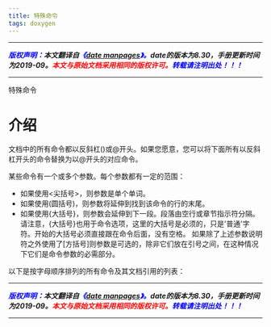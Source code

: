 ```yaml
---
title: 特殊命令 
tags: doxygen
---
```


------

***<font color=blue>版权声明：</font>本文翻译自<font color=blue>《[date manpages](www.baidu)》。</font>date的版本为8.30，手册更新时间为2019-09。<font color=red>本文与原始文档采用相同的版权许可。</font><font color=blue>转载请注明出处！！！</font>***

------


特殊命令

# 介绍
文档中的所有命令都以反斜杠(\)或@开头。如果您愿意，您可以将下面所有以反斜杠开头的命令替换为以@开头的对应命令。

某些命令有一个或多个参数。每个参数都有一定的范围：
- 如果使用\<尖括号>，则参数是单个单词。
- 如果使用(圆括号)，则参数将延伸到找到该命令的行的末尾。
- 如果使用{大括号}，则参数会延伸到下一段。段落由空行或章节指示符分隔。请注意，{大括号}也用于命令选项，这里的大括号是必须的，只是'普通'字符。开始的大括号必须直接跟在命令后面，没有空格。
如果除了上述参数说明符之外使用了\[方括号]则参数是可选的，除非它们放在引号之间，在这种情况下它们是命令参数的必需部分。

以下是按字母顺序排列的所有命令及其文档引用的列表：



------

***<font color=blue>版权声明：</font>本文翻译自<font color=blue>《[date manpages](www.baidu)》。</font>date的版本为8.30，手册更新时间为2019-09。<font color=red>本文与原始文档采用相同的版权许可。</font><font color=blue>转载请注明出处！！！</font>***

------